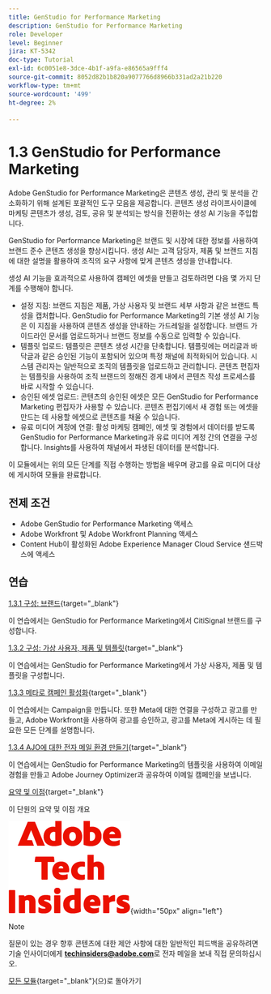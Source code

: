 ```yaml
---
title: GenStudio for Performance Marketing
description: GenStudio for Performance Marketing
role: Developer
level: Beginner
jira: KT-5342
doc-type: Tutorial
exl-id: 6c0051e8-3dce-4b1f-a9fa-e86565a9fff4
source-git-commit: 8052d82b1b820a9077766d8966b331ad2a21b220
workflow-type: tm+mt
source-wordcount: '499'
ht-degree: 2%

---
```


# 1.3 GenStudio for Performance Marketing

Adobe GenStudio for Performance Marketing은 콘텐츠 생성, 관리 및 분석을 간소화하기 위해 설계된 포괄적인 도구 모음을 제공합니다. 콘텐츠 생성 라이프사이클에 마케팅 콘텐츠가 생성, 검토, 공유 및 분석되는 방식을 전환하는 생성 AI 기능을 주입합니다.

GenStudio for Performance Marketing은 브랜드 및 시장에 대한 정보를 사용하여 브랜드 준수 콘텐츠 생성을 향상시킵니다. 생성 AI는 고객 담당자, 제품 및 브랜드 지침에 대한 설명을 활용하여 조직의 요구 사항에 맞게 콘텐츠 생성을 안내합니다.

생성 AI 기능을 효과적으로 사용하여 캠페인 에셋을 만들고 검토하려면 다음 몇 가지 단계를 수행해야 합니다.

- 설정 지침: 브랜드 지침은 제품, 가상 사용자 및 브랜드 세부 사항과 같은 브랜드 특성을 캡처합니다. GenStudio for Performance Marketing의 기본 생성 AI 기능은 이 지침을 사용하여 콘텐츠 생성을 안내하는 가드레일을 설정합니다. 브랜드 가이드라인 문서를 업로드하거나 브랜드 정보를 수동으로 입력할 수 있습니다.
- 템플릿 업로드: 템플릿은 콘텐츠 생성 시간을 단축합니다. 템플릿에는 머리글과 바닥글과 같은 승인된 기능이 포함되어 있으며 특정 채널에 최적화되어 있습니다. 시스템 관리자는 일반적으로 조직의 템플릿을 업로드하고 관리합니다. 콘텐츠 편집자는 템플릿을 사용하여 조직 브랜드의 정해진 경계 내에서 콘텐츠 작성 프로세스를 바로 시작할 수 있습니다.
- 승인된 에셋 업로드: 콘텐츠의 승인된 에셋은 모든 GenStudio for Performance Marketing 편집자가 사용할 수 있습니다. 콘텐츠 편집기에서 새 경험 또는 에셋을 만드는 데 사용할 에셋으로 콘텐츠를 채울 수 있습니다.
- 유료 미디어 계정에 연결: 활성 마케팅 캠페인, 에셋 및 경험에서 데이터를 받도록 GenStudio for Performance Marketing과 유료 미디어 계정 간의 연결을 구성합니다. Insights를 사용하여 채널에서 파생된 데이터를 분석합니다.

이 모듈에서는 위의 모든 단계를 직접 수행하는 방법을 배우며 광고를 유료 미디어 대상에 게시하여 모듈을 완료합니다.

## 전제 조건

- Adobe GenStudio for Performance Marketing 액세스
- Adobe Workfront 및 Adobe Workfront Planning 액세스
- Content Hub이 활성화된 Adobe Experience Manager Cloud Service 샌드박스에 액세스

## 연습

[1.3.1 구성: 브랜드](./ex1.md){target="_blank"}

이 연습에서는 GenStudio for Performance Marketing에서 CitiSignal 브랜드를 구성합니다.

[1.3.2 구성: 가상 사용자, 제품 및 템플릿](./ex2.md){target="_blank"}

이 연습에서는 GenStudio for Performance Marketing에서 가상 사용자, 제품 및 템플릿을 구성합니다.

[1.3.3 메타로 캠페인 활성화](./ex3.md){target="_blank"}

이 연습에서는 Campaign을 만듭니다. 또한 Meta에 대한 연결을 구성하고 광고를 만들고, Adobe Workfront을 사용하여 광고를 승인하고, 광고를 Meta에 게시하는 데 필요한 모든 단계를 설명합니다.

[1.3.4 AJO에 대한 전자 메일 환경 만들기](./ex4.md){target="_blank"}

이 연습에서는 GenStudio for Performance Marketing의 템플릿을 사용하여 이메일 경험을 만들고 Adobe Journey Optimizer과 공유하여 이메일 캠페인을 보냅니다.

[요약 및 이점](./summary.md){target="_blank"}

이 단원의 요약 및 이점 개요

![기술 내부자](./../../../assets/images/techinsiders.png){width="50px" align="left"}

>[!NOTE]
>
>질문이 있는 경우 향후 콘텐츠에 대한 제안 사항에 대한 일반적인 피드백을 공유하려면 기술 인사이더에게 **techinsiders@adobe.com**&#x200B;로 전자 메일을 보내 직접 문의하십시오.

[모든 모듈](../../../overview.md){target="_blank"}(으)로 돌아가기
